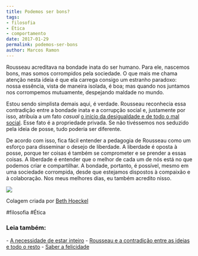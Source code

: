 ```yaml
---
title: Podemos ser bons?
tags:
- filosofia
- Ética
- comportamento
date: 2017-01-29
permalink: podemos-ser-bons
author: Marcos Ramon
---
```

Rousseau acreditava na bondade inata do ser humano. Para ele, nascemos bons, mas somos corrompidos pela sociedade. O que mais me chama atenção nesta ideia é que ela carrega consigo um estranho paradoxo: nossa essência, vista de maneira isolada, é boa; mas quando nos juntamos nos corrompemos mutuamente, despejando maldade no mundo.

Estou sendo simplista demais aqui, é verdade. Rousseau reconhecia essa contradição entre a bondade inata e a corrupção social e, justamente por isso, atribuía a um fato _casual_ [o início da desigualdade e de todo o mal social](http://amzn.to/2kIQRL4). Esse fato é a propriedade privada. Se não tivéssemos nos seduzido pela ideia de posse, tudo poderia ser diferente.

De acordo com isso, fica fácil entender a pedagogia de Rousseau como um esforço para disseminar o desejo de liberdade. A liberdade é oposta à posse, porque ter coisas é também se comprometer e se prender a essas coisas. A liberdade é entender que o melhor de cada um de nós está no que podemos criar e compartilhar. A bondade, portanto, é possível, mesmo em uma sociedade corrompida, desde que estejamos dispostos à compaixão e à colaboração. Nos meus melhores dias, eu também acredito nisso.

![](https://cdn-images-1.medium.com/max/800/1*eYJHxzqleF_e7Ll9qUGU0w.jpeg)

Colagem criada por [Beth Hoeckel](http://bethhoeckel.com/)


#filosofia #Ética

<h3>Leia também:</h3>
- <a href="/a-necessidade-de-estar-inteiro">A necessidade de estar inteiro</a>
- <a href="/podcastrousseau-e-a-contradicao-entre-as-ideias-e-todo-o-resto">Rousseau e a contradição entre as ideias e todo o resto</a>
- <a href="/saber-a-felicidade">Saber a felicidade</a>

